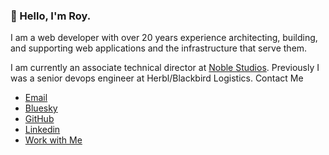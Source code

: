 ### 👋 Hello, I'm Roy.

I am a web developer with over 20 years experience architecting, building, and supporting web applications and the infrastructure that serve them.

I am currently an associate technical director at [Noble Studios](https://www.noblestudios.com). Previously I was a senior devops engineer at Herbl/Blackbird Logistics.
Contact Me


* [Email](mailto:hello@roylindauer.com)
* [Bluesky](https://bsky.app/profile/roylindauer.com)
* [GitHub](https://github.com/roylindauer)
* [Linkedin](https://www.linkedin.com/in/roylindauer)
* [Work with Me](https://www.royldevelopment.com)
